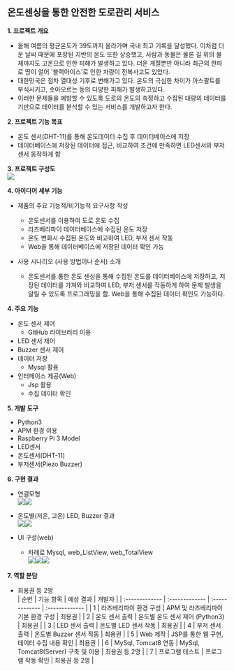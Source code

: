 
## 온도센싱을 통한 안전한 도로관리 서비스

**1. 프로젝트 개요**
  - 올해 여름의 평균온도가 39도까지 올라가며 국내 최고 기록을 달성했다. 이처럼 더운 날씨 때문에 포장된 지반의 온도 또한 상승했고, 사람과 동물은 물론 길 위의 물체까지도 고온으로 인한 피해가 발생하고 있다. 더운 계절뿐만 아니라 최근의 한파로 땅이 얼어 '블랙아이스'로 인한 차량이 전복사고도 있었다.
  - 대한민국은 점차 열대성 기후로 변해가고 있다. 온도의 극심한 차이가 아스팔트를 부식시키고, 솟아오르는 등의 다양한 피해가 발생하고있다.
  - 이러한 문제들을 예방할 수 있도록 도로의 온도의 측정하고 수집된 대량의 데이터를 기반으로 데이터를 분석할 수 있는 서비스를 개발하고자 한다.

**2. 프로젝트 기능 목표**
  - 온도 센서(DHT-11)를 통해 온도데이터 수집 후 데이터베이스에 저장
  - 데이터베이스에 저장된 데이터에 접근, 비교하여 조건에 만족하면 LED센서와 부저센서 동작하게 함

**3. 프로젝트 구성도** <br>
![](assets/Readme-7e858c58.png)

**4. 아이디어 세부 기능**
  - 제품의 주요 기능적/비기능적 요구사항 작성
    - 온도센서를 이용하여 도로 온도 수집
    - 라즈베리파이 데이터베이스에 수집된 온도 저장
    - 온도 변화시 수집된 온도와 비교하여 LED, 부저 센서 작동
    - Web을 통해 데이터베이스에 저장된 데이터 확인 가능

  - 사용 시나리오 (사용 방법이나 순서) 소개
    - 온도센서를 통한 온도 센싱을 통해 수집된 온도를 데이터베이스에 저장하고, 저장된 데이터를 가져와 비교하여 LED, 부저 센서를 작동하게 하여 문제 발생을 알릴 수 있도록 프로그래밍을 함. Web을 통해 수집된 데이터 확인도 가능하다.


**4. 주요 기능**
  - 온도 센서 제어
    - GitHub 라이브러리 이용
  - LED 센서 제어
  - Buzzer 센서 제어
  - 데이터 저장
    - Mysql 활용
  - 인터페이스 제공(Web)
    - Jsp 활용
    - 수집 데이터 확인

**5. 개발 도구**
  - Python3
  - APM 환경 이용
  - Raspberry Pi 3 Model
  - LED센서
  - 온도센서(DHT-11)
  - 부저센서(Piezo Buzzer)

**6. 구현 결과**
  - 연결모형<br>
![](assets/Readme-1be8431e.png)![](assets/Readme-217d1f47.png)<br>

  - 온도별(저온, 고온) LED, Buzzer 결과<br>
![](assets/Readme-2b932dac.png)![](assets/Readme-17fe60fe.png)

  - UI 구성(web)
    - 차례로 Mysql, web_ListView, web_TotalView<br>
![](assets/Readme-f15cd1c8.png)![](assets/Readme-7f8508a3.png)![](assets/Readme-7f8508a3.png)


**7. 역할 분담**
  - 최용권 등 2명<br>
  | 순번     | 기능 항목 | 예상 결과 | 개발자 |
  | :------------- | :------------- | :------------- | :------------- |
  | 1       | 라즈베리파이 환경 구성 | APM 및 라즈베리파이 기본 환경 구성 | 최용권 |
  | 2       | 온도 센서 출력 | 온도별 온도 센서 제어 (Python3) | 최용권 |
  | 3       | LED 센서 출력 | 온도별 LED 센서 작동 | 최용권 |
  | 4       | 부저 센서 출력 | 온도별 Buzzer 센서 작동 | 최용권 |
  | 5       | Web 제작 | JSP를 통한 웹 구현, 데이터 수집 내용 확인 | 최용권 |
  | 6       | MySql, Tomcat8 연동 | MySql, Tomcat8(Server) 구축 및 이용 | 최용권 등 2명 |
  | 7       | 프로그램 테스트 | 프로그램 작동 확인 | 최용권 등 2명 |
